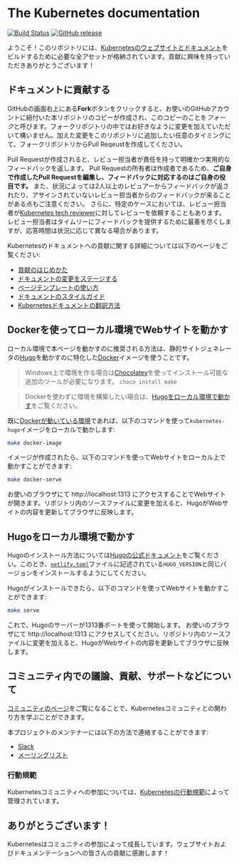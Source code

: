 # The Kubernetes documentation

[![Build Status](https://api.travis-ci.org/kubernetes/website.svg?branch=master)](https://travis-ci.org/kubernetes/website)
[![GitHub release](https://img.shields.io/github/release/kubernetes/website.svg)](https://github.com/kubernetes/website/releases/latest)

ようこそ！このリポジトリには、[Kubernetesのウェブサイトとドキュメント](https://kubernetes.io/)をビルドするために必要な全アセットが格納されています。貢献に興味を持っていただきありがとうございます！

## ドキュメントに貢献する

GitHubの画面右上にある**Fork**ボタンをクリックすると、お使いのGitHubアカウントに紐付いた本リポジトリのコピーが作成され、このコピーのことを*フォーク*と呼びます。フォークリポジトリの中ではお好きなように変更を加えていただいて構いません。加えた変更をこのリポジトリに追加したい任意のタイミングにて、フォークリポジトリからPull Reqeustを作成してください。

Pull Requestが作成されると、レビュー担当者が責任を持って明確かつ実用的なフィードバックを返します。
Pull Requestの所有者は作成者であるため、**ご自身で作成したPull Requestを編集し、フィードバックに対応するのはご自身の役目です。**
また、状況によっては2人以上のレビュアーからフィードバックが返されたり、アサインされていないレビュー担当者からのフィードバックが来ることがある点もご注意ください。
さらに、特定のケースにおいては、レビュー担当者が[Kubernetes tech reviewer](https://github.com/kubernetes/website/wiki/Tech-reviewers)に対してレビューを依頼することもあります。
レビュー担当者はタイムリーにフィードバックを提供するために最善を尽くしますが、応答時間は状況に応じて異なる場合があります。

Kubernetesのドキュメントへの貢献に関する詳細については以下のページをご覧ください:

* [貢献のはじめかた](https://kubernetes.io/docs/contribute/start/)
* [ドキュメントの変更をステージする](http://kubernetes.io/docs/contribute/intermediate#view-your-changes-locally)
* [ページテンプレートの使い方](http://kubernetes.io/docs/contribute/style/page-templates/)
* [ドキュメントのスタイルガイド](http://kubernetes.io/docs/contribute/style/style-guide/)
* [Kubernetesドキュメントの翻訳方法](https://kubernetes.io/docs/contribute/localization/)

## Dockerを使ってローカル環境でWebサイトを動かす

ローカル環境で本ページを動かすのに推奨される方法は、静的サイトジェネレータの[Hugo](https://gohugo.io)を動かすのに特化した[Docker](https://docker.com)イメージを使うことです。

> Windows上で環境を作る場合は[Chocolatey](https://chocolatey.org)を使ってインストール可能な追加のツールが必要になります。 `choco install make`

> Dockerを使わずに環境を構築したい場合は、[Hugoをローカル環境で動かす](#running-the-site-locally-using-hugo)をご覧ください。

既に[Dockerが動いている環境](https://www.docker.com/get-started)であれば、以下のコマンドを使って`kubernetes-hugo`イメージをローカルで動かします:

```bash
make docker-image
```

イメージが作成されたら、以下のコマンドを使ってWebサイトをローカル上で動かすことができます:

```bash
make docker-serve
```

お使いのブラウザにて http://localhost:1313 にアクセスすることでWebサイトが開きます。リポジトリ内のソースファイルに変更を加えると、HugoがWebサイトの内容を更新してブラウザに反映します。

## Hugoをローカル環境で動かす

Hugoのインストール方法については[Hugoの公式ドキュメント](https://gohugo.io/getting-started/installing/)をご覧ください。このとき、[`netlify.toml`](netlify.toml#L9)ファイルに記述されている`HUGO_VERSION`と同じバージョンをインストールするようにしてください。

Hugoがインストールできたら、以下のコマンドを使ってWebサイトを動かすことができます:

```bash
make serve
```

これで、Hugoのサーバーが1313番ポートを使って開始します。 お使いのブラウザにて http://localhost:1313 にアクセスしてください。リポジトリ内のソースファイルに変更を加えると、HugoがWebサイトの内容を更新してブラウザに反映します。

## コミュニティ内での議論、貢献、サポートなどについて

[コミュニティのページ](http://kubernetes.io/community/)をご覧になることで、Kubernetesコミュニティとの関わり方を学ぶことができます。

本プロジェクトのメンテナーには以下の方法で連絡することができます:

- [Slack](https://kubernetes.slack.com/messages/sig-docs)
- [メーリングリスト](https://groups.google.com/forum/#!forum/kubernetes-sig-docs)

### 行動規範

Kubernetesコミュニティへの参加については、[Kubernetesの行動規範](code-of-conduct.md)によって管理されています。

## ありがとうございます！

Kubernetesはコミュニティの参加によって成長しています。ウェブサイトおよびドキュメンテーションへの皆さんの貢献に感謝します！
